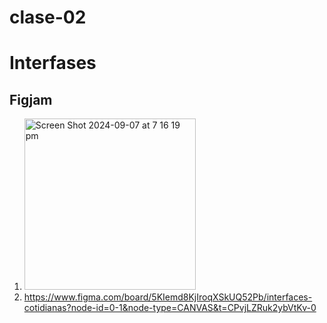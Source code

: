 # clase-02
# Interfases

## Figjam
1. <img width="274" alt="Screen Shot 2024-09-07 at 7 16 19 pm" src="https://github.com/user-attachments/assets/9daca0d0-c44a-4361-a962-9ab6290ebc64">
2. https://www.figma.com/board/5KIemd8KjIroqXSkUQ52Pb/interfaces-cotidianas?node-id=0-1&node-type=CANVAS&t=CPvjLZRuk2ybVtKv-0

